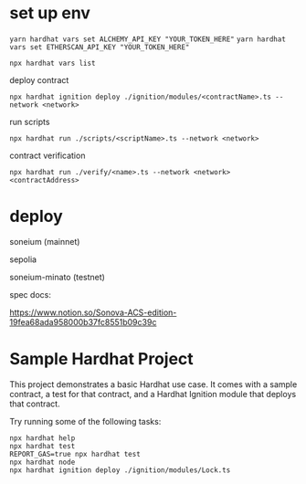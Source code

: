 # set up env

`yarn hardhat vars set ALCHEMY_API_KEY "YOUR_TOKEN_HERE"`
`yarn hardhat vars set ETHERSCAN_API_KEY "YOUR_TOKEN_HERE"`

`npx hardhat vars list`

deploy contract
```shell
npx hardhat ignition deploy ./ignition/modules/<contractName>.ts --network <network>
```

run scripts
```shell
npx hardhat run ./scripts/<scriptName>.ts --network <network>
```

contract verification
```shell
npx hardhat run ./verify/<name>.ts --network <network> <contractAddress>
```

# deploy

soneium (mainnet)


sepolia


soneium-minato (testnet)

spec docs:

https://www.notion.so/Sonova-ACS-edition-19fea68ada958000b37fc8551b09c39c

# Sample Hardhat Project

This project demonstrates a basic Hardhat use case. It comes with a sample contract, a test for that contract, and a Hardhat Ignition module that deploys that contract.

Try running some of the following tasks:

```shell
npx hardhat help
npx hardhat test
REPORT_GAS=true npx hardhat test
npx hardhat node
npx hardhat ignition deploy ./ignition/modules/Lock.ts
```

